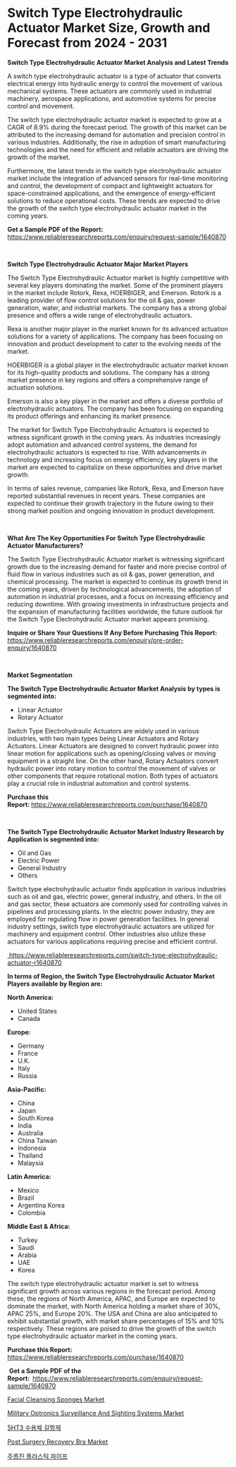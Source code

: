 <p><h1>Switch Type Electrohydraulic Actuator Market Size, Growth and Forecast from 2024 - 2031</h1></p><p><strong>Switch Type Electrohydraulic Actuator Market Analysis and Latest Trends</strong></p>
<p><p>A switch type electrohydraulic actuator is a type of actuator that converts electrical energy into hydraulic energy to control the movement of various mechanical systems. These actuators are commonly used in industrial machinery, aerospace applications, and automotive systems for precise control and movement.</p><p>The switch type electrohydraulic actuator market is expected to grow at a CAGR of 8.9% during the forecast period. The growth of this market can be attributed to the increasing demand for automation and precision control in various industries. Additionally, the rise in adoption of smart manufacturing technologies and the need for efficient and reliable actuators are driving the growth of the market.</p><p>Furthermore, the latest trends in the switch type electrohydraulic actuator market include the integration of advanced sensors for real-time monitoring and control, the development of compact and lightweight actuators for space-constrained applications, and the emergence of energy-efficient solutions to reduce operational costs. These trends are expected to drive the growth of the switch type electrohydraulic actuator market in the coming years.</p></p>
<p><strong>Get a Sample PDF of the Report:&nbsp;</strong> <a href="https://www.reliableresearchreports.com/enquiry/request-sample/1640870">https://www.reliableresearchreports.com/enquiry/request-sample/1640870</a></p>
<p>&nbsp;</p>
<p><strong>Switch Type Electrohydraulic Actuator Major Market Players</strong></p>
<p><p>The Switch Type Electrohydraulic Actuator market is highly competitive with several key players dominating the market. Some of the prominent players in the market include Rotork, Rexa, HOERBIGER, and Emerson. Rotork is a leading provider of flow control solutions for the oil & gas, power generation, water, and industrial markets. The company has a strong global presence and offers a wide range of electrohydraulic actuators.</p><p>Rexa is another major player in the market known for its advanced actuation solutions for a variety of applications. The company has been focusing on innovation and product development to cater to the evolving needs of the market.</p><p>HOERBIGER is a global player in the electrohydraulic actuator market known for its high-quality products and solutions. The company has a strong market presence in key regions and offers a comprehensive range of actuation solutions.</p><p>Emerson is also a key player in the market and offers a diverse portfolio of electrohydraulic actuators. The company has been focusing on expanding its product offerings and enhancing its market presence.</p><p>The market for Switch Type Electrohydraulic Actuators is expected to witness significant growth in the coming years. As industries increasingly adopt automation and advanced control systems, the demand for electrohydraulic actuators is expected to rise. With advancements in technology and increasing focus on energy efficiency, key players in the market are expected to capitalize on these opportunities and drive market growth.</p><p>In terms of sales revenue, companies like Rotork, Rexa, and Emerson have reported substantial revenues in recent years. These companies are expected to continue their growth trajectory in the future owing to their strong market position and ongoing innovation in product development.</p></p>
<p>&nbsp;</p>
<p><strong>What Are The Key Opportunities For Switch Type Electrohydraulic Actuator Manufacturers?</strong></p>
<p><p>The Switch Type Electrohydraulic Actuator market is witnessing significant growth due to the increasing demand for faster and more precise control of fluid flow in various industries such as oil & gas, power generation, and chemical processing. The market is expected to continue its growth trend in the coming years, driven by technological advancements, the adoption of automation in industrial processes, and a focus on increasing efficiency and reducing downtime. With growing investments in infrastructure projects and the expansion of manufacturing facilities worldwide, the future outlook for the Switch Type Electrohydraulic Actuator market appears promising.</p></p>
<p><strong>Inquire or Share Your Questions If Any Before Purchasing This Report:</strong> <a href="https://www.reliableresearchreports.com/enquiry/pre-order-enquiry/1640870">https://www.reliableresearchreports.com/enquiry/pre-order-enquiry/1640870</a></p>
<p>&nbsp;</p>
<p><strong>Market Segmentation</strong></p>
<p><strong>The Switch Type Electrohydraulic Actuator Market Analysis by types is segmented into:</strong></p>
<p><ul><li>Linear Actuator</li><li>Rotary Actuator</li></ul></p>
<p><p>Switch Type Electrohydraulic Actuators are widely used in various industries, with two main types being Linear Actuators and Rotary Actuators. Linear Actuators are designed to convert hydraulic power into linear motion for applications such as opening/closing valves or moving equipment in a straight line. On the other hand, Rotary Actuators convert hydraulic power into rotary motion to control the movement of valves or other components that require rotational motion. Both types of actuators play a crucial role in industrial automation and control systems.</p></p>
<p><strong>Purchase this Report:&nbsp;</strong><a href="https://www.reliableresearchreports.com/purchase/1640870">https://www.reliableresearchreports.com/purchase/1640870</a></p>
<p>&nbsp;</p>
<p><strong>The Switch Type Electrohydraulic Actuator Market Industry Research by Application is segmented into:</strong></p>
<p><ul><li>Oil and Gas</li><li>Electric Power</li><li>General Industry</li><li>Others</li></ul></p>
<p><p>Switch type electrohydraulic actuator finds application in various industries such as oil and gas, electric power, general industry, and others. In the oil and gas sector, these actuators are commonly used for controlling valves in pipelines and processing plants. In the electric power industry, they are employed for regulating flow in power generation facilities. In general industry settings, switch type electrohydraulic actuators are utilized for machinery and equipment control. Other industries also utilize these actuators for various applications requiring precise and efficient control.</p></p>
<p><a href="https://www.reliableresearchreports.com/switch-type-electrohydraulic-actuator-r1640870">&nbsp;https://www.reliableresearchreports.com/switch-type-electrohydraulic-actuator-r1640870</a></p>
<p><strong>In terms of Region, the Switch Type Electrohydraulic Actuator Market Players available by Region are:</strong></p>
<p>
    <p> <strong> North America: </strong>
        <ul>
            <li>United States</li>
            <li>Canada</li>
        </ul>
        </p> 
    <p> <strong> Europe: </strong>
        <ul>
            <li>Germany</li>
            <li>France</li>
            <li>U.K.</li>
            <li>Italy</li>
            <li>Russia</li>
        </ul>
        </p> 
    <p> <strong> Asia-Pacific: </strong>
        <ul>
            <li>China</li>
            <li>Japan</li>
            <li>South Korea</li>
            <li>India</li>
            <li>Australia</li>
            <li>China Taiwan</li>
            <li>Indonesia</li>
            <li>Thailand</li>
            <li>Malaysia</li>
        </ul>
        </p> 
    <p> <strong> Latin America: </strong>
        <ul>
            <li>Mexico</li>
            <li>Brazil</li>
            <li>Argentina Korea</li>
            <li>Colombia</li>
        </ul>
        </p> 
    <p> <strong> Middle East & Africa: </strong>
        <ul>
            <li>Turkey</li>
            <li>Saudi</li>
            <li>Arabia</li>
            <li>UAE</li>
            <li>Korea</li>
        </ul>
    </p>
    </p>
<p><p>The switch type electrohydraulic actuator market is set to witness significant growth across various regions in the forecast period. Among these, the regions of North America, APAC, and Europe are expected to dominate the market, with North America holding a market share of 30%, APAC 25%, and Europe 20%. The USA and China are also anticipated to exhibit substantial growth, with market share percentages of 15% and 10% respectively. These regions are poised to drive the growth of the switch type electrohydraulic actuator market in the coming years.</p></p>
<p><strong>Purchase this Report: </strong><a href="https://www.reliableresearchreports.com/purchase/1640870">https://www.reliableresearchreports.com/purchase/1640870</a></p>
<p>&nbsp;<strong>Get a Sample PDF of the Report:&nbsp;&nbsp;</strong><a href="https://www.reliableresearchreports.com/enquiry/request-sample/1640870">https://www.reliableresearchreports.com/enquiry/request-sample/1640870</a></p>
<p><strong></strong></p>
<p><p><a href="https://medium.com/@nedaaracarrol/facial-cleansing-sponges-market-share-size-trends-industry-analysis-report-by-application-f0965d6042c2">Facial Cleansing Sponges Market</a></p><p><a href="https://github.com/eeenafisainka/Market-Research-Report-List-1/blob/main/military-optronics-surveillance-and-sighting-systems-market.md">Military Optronics Surveillance And Sighting Systems Market</a></p><p><a href="https://github.com/risastia4/Market-Research-Report-List-2/blob/main/497085569719.md">5HT3 수용체 길항제</a></p><p><a href="https://medium.com/@stewart.churchill9078/global-post-surgery-recovery-bra-industry-types-applications-market-players-regional-growth-af840d67454c">Post Surgery Recovery Bra Market</a></p><p><a href="https://github.com/amuji413411/Market-Research-Report-List-2/blob/main/651698969718.md">주름진 플라스틱 파이프</a></p></p>